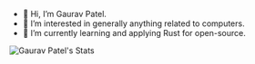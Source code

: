 - 👋 Hi, I’m Gaurav Patel.
- 👀 I’m interested in generally anything related to computers.
- 🌱 I’m currently learning and applying Rust for open-source.

![Gaurav Patel's Stats](https://github-readme-stats.vercel.app/api?username=gp-97&theme=calm)

<!---
gp-97/gp-97 is a ✨ special ✨ repository because its `README.md` (this file) appears on your GitHub profile.
You can click the Preview link to take a look at your changes.
--->
